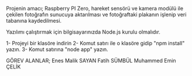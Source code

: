 Projenin amacı; Raspberry PI Zero, hareket sensörü ve kamera modülü ile çekilen fotoğrafın sunucuya aktarılması ve fotoğraftaki plakanın işlenip veri tabanına kaydedilmesi.

Yazılımı çalıştırmak için bilgisayarınızda Node.js kurulu olmalıdır.

1- Projeyi bir klasöre indirin
2- Komut satırı ile o klasöre gidip "npm install" yazın.
3- Komut satırına "node app" yazın.

GÖREV ALANLAR;
Enes Malik SAYAN
Fatih SÜMBÜL
Muhammed Emin ÇELİK
